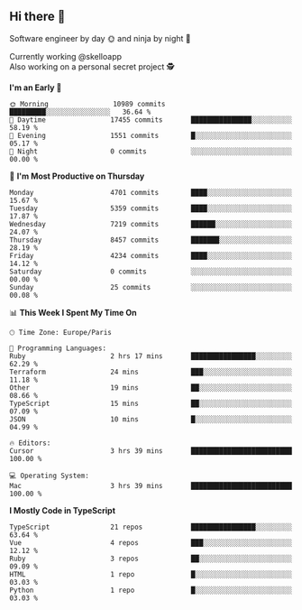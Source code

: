 ## Hi there 👋

Software engineer by day 🌞 and ninja by night 🌝

Currently working @skelloapp <br>
Also working on a personal secret project 🕵️

<!--START_SECTION:waka-->
**I'm an Early 🐤** 

```text
🌞 Morning                10989 commits       █████████░░░░░░░░░░░░░░░░   36.64 % 
🌆 Daytime                17455 commits       ███████████████░░░░░░░░░░   58.19 % 
🌃 Evening                1551 commits        █░░░░░░░░░░░░░░░░░░░░░░░░   05.17 % 
🌙 Night                  0 commits           ░░░░░░░░░░░░░░░░░░░░░░░░░   00.00 % 
```
📅 **I'm Most Productive on Thursday** 

```text
Monday                   4701 commits        ████░░░░░░░░░░░░░░░░░░░░░   15.67 % 
Tuesday                  5359 commits        ████░░░░░░░░░░░░░░░░░░░░░   17.87 % 
Wednesday                7219 commits        ██████░░░░░░░░░░░░░░░░░░░   24.07 % 
Thursday                 8457 commits        ███████░░░░░░░░░░░░░░░░░░   28.19 % 
Friday                   4234 commits        ████░░░░░░░░░░░░░░░░░░░░░   14.12 % 
Saturday                 0 commits           ░░░░░░░░░░░░░░░░░░░░░░░░░   00.00 % 
Sunday                   25 commits          ░░░░░░░░░░░░░░░░░░░░░░░░░   00.08 % 
```


📊 **This Week I Spent My Time On** 

```text
🕑︎ Time Zone: Europe/Paris

💬 Programming Languages: 
Ruby                     2 hrs 17 mins       ████████████████░░░░░░░░░   62.29 % 
Terraform                24 mins             ███░░░░░░░░░░░░░░░░░░░░░░   11.18 % 
Other                    19 mins             ██░░░░░░░░░░░░░░░░░░░░░░░   08.66 % 
TypeScript               15 mins             ██░░░░░░░░░░░░░░░░░░░░░░░   07.09 % 
JSON                     10 mins             █░░░░░░░░░░░░░░░░░░░░░░░░   04.99 % 

🔥 Editors: 
Cursor                   3 hrs 39 mins       █████████████████████████   100.00 % 

💻 Operating System: 
Mac                      3 hrs 39 mins       █████████████████████████   100.00 % 
```

**I Mostly Code in TypeScript** 

```text
TypeScript               21 repos            ████████████████░░░░░░░░░   63.64 % 
Vue                      4 repos             ███░░░░░░░░░░░░░░░░░░░░░░   12.12 % 
Ruby                     3 repos             ██░░░░░░░░░░░░░░░░░░░░░░░   09.09 % 
HTML                     1 repo              █░░░░░░░░░░░░░░░░░░░░░░░░   03.03 % 
Python                   1 repo              █░░░░░░░░░░░░░░░░░░░░░░░░   03.03 % 
```




<!--END_SECTION:waka-->

<!--
**antoinelncl/antoinelncl** is a ✨ _special_ ✨ repository because its `README.md` (this file) appears on your GitHub profile.

Here are some ideas to get you started:

- 🔭 I’m currently working on ...
- 🌱 I’m currently learning ...
- 👯 I’m looking to collaborate on ...
- 🤔 I’m looking for help with ...
- 💬 Ask me about ...
- 📫 How to reach me: ...
- 😄 Pronouns: ...
- ⚡ Fun fact: ...
-->
